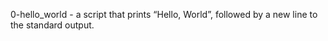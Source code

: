 0-hello_world -  a script that prints “Hello, World”, followed by a new line to the standard output.
